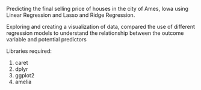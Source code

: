 Predicting the final selling price of houses in the city of Ames, Iowa using Linear Regression and Lasso and Ridge Regression. 

Exploring and creating a visualization of data, compared the use of different regression models to understand the relationship between the outcome variable and potential predictors


Libraries required:
1. caret
2. dplyr
3. ggplot2
4. amelia

